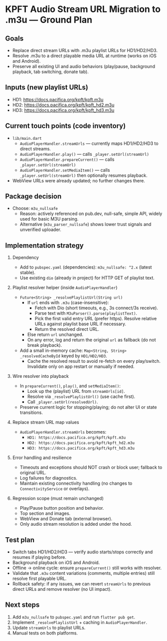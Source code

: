 # KPFT Audio Stream URL Migration to .m3u — Ground Plan

## Goals
- Replace direct stream URLs with .m3u playlist URLs for HD1/HD2/HD3.
- Resolve .m3u to a direct playable media URL at runtime (works on iOS and Android).
- Preserve all existing UI and audio behaviors (play/pause, background playback, tab switching, donate tab).

## Inputs (new playlist URLs)
- HD1: https://docs.pacifica.org/kpft/kpft.m3u
- HD2: https://docs.pacifica.org/kpft/kpft_hd2.m3u
- HD3: https://docs.pacifica.org/kpft/kpft_hd3.m3u

## Current touch points (code inventory)
- `lib/main.dart`
  - `AudioPlayerHandler.streamUrls` — currently maps HD1/HD2/HD3 to direct streams.
  - `AudioPlayerHandler.play()` — calls `_player.setUrl(streamUrl)`
  - `AudioPlayerHandler.prepareCurrent()` — calls `_player.setUrl(streamUrl)`
  - `AudioPlayerHandler.setMediaItem()` — calls `_player.setUrl(streamUrl)` then optionally resumes playback.
- WebView URLs were already updated; no further changes there.

## Package decision
- Choose: `m3u_nullsafe`
  - Reason: actively referenced on pub.dev, null-safe, simple API, widely used for basic M3U parsing.
  - Alternative (`m3u_parser_nullsafe`) shows lower trust signals and unverified uploader.

## Implementation strategy
1. Dependency
   - Add to `pubspec.yaml` (dependencies): `m3u_nullsafe: ^2.x` (latest stable).
   - Use existing `dio` (already in project) for HTTP GET of playlist text.

2. Playlist resolver helper (inside `AudioPlayerHandler`)
   - `Future<String> _resolvePlaylistUrl(String url)`
     - If `url` ends with `.m3u` (case-insensitive):
       - Fetch with Dio (short timeouts, e.g., 3s connect/3s receive).
       - Parse text with `M3uParser().parse(playlistText)`.
       - Pick the first valid entry URL (prefer https). Resolve relative URLs against playlist base URL if necessary.
       - Return the resolved direct URL.
     - Else return `url` unchanged.
     - On any error, log and return the original `url` as fallback (do not break playback).
   - Add a small in-memory cache: `Map<String, String> _resolvedCacheById` keyed by `HD1/HD2/HD3`.
     - Cache the resolved result to avoid re-fetch on every play/switch. Invalidate only on app restart or manually if needed.

3. Wire resolver into playback
   - In `prepareCurrent()`, `play()`, and `setMediaItem()`:
     - Look up the (playlist) URL from `streamUrls[id]`.
     - Resolve via `_resolvePlaylistUrl()` (use cache first).
     - Call `_player.setUrl(resolvedUrl)`.
   - Preserve current logic for stopping/playing; do not alter UI or state transitions.

4. Replace stream URL map values
   - `AudioPlayerHandler.streamUrls` becomes:
     - `HD1: https://docs.pacifica.org/kpft/kpft.m3u`
     - `HD2: https://docs.pacifica.org/kpft/kpft_hd2.m3u`
     - `HD3: https://docs.pacifica.org/kpft/kpft_hd3.m3u`

5. Error handling and resilience
   - Timeouts and exceptions should NOT crash or block user; fallback to original URL.
   - Log failures for diagnostics.
   - Maintain existing connectivity handling (no changes to `ConnectivityService` or overlays).

6. Regression scope (must remain unchanged)
   - Play/Pause button position and behavior.
   - Top section and images.
   - WebView and Donate tab (external browser).
   - Only audio stream resolution is added under the hood.

## Test plan
- Switch tabs HD1/HD2/HD3 — verify audio starts/stops correctly and resumes if playing before.
- Background playback on iOS and Android.
- Offline → online cycle: ensure `prepareCurrent()` still works with resolver.
- Validate that `.m3u` content variations (comments, multiple entries) still resolve first playable URL.
- Rollback safety: if any issues, we can revert `streamUrls` to previous direct URLs and remove resolver (no UI impact).

## Next steps
1. Add `m3u_nullsafe` to `pubspec.yaml` and run `flutter pub get`.
2. Implement `_resolvePlaylistUrl` + caching in `AudioPlayerHandler`.
3. Update `streamUrls` to playlist URLs.
4. Manual tests on both platforms.
